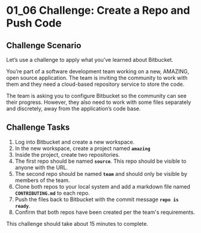 # 01_06 Challenge: Create a Repo and Push Code

## Challenge Scenario
Let’s use a challenge to apply what you’ve learned about Bitbucket.

You’re part of a software development team working on a new, AMAZING, open source application.  The team is inviting the community to work with them and they need a cloud-based repository service to store the code.

The team is asking you to configure Bitbucket so the community can see their progress.  However, they also need to work with some files separately and discretely, away from the application’s code base.

## Challenge Tasks
1. Log into Bitbucket and create a new workspace.
1. In the new workspace, create a project named **`amazing`**
1. Inside the project, create two repositories.
1. The first repo should be named **`source`**.  This repo should be visible to anyone with the URL.
1. The second repo should be named **`team`** and should only be visible by members of the team.
1. Clone both repos to your local system and add a markdown file named **`CONTRIBUTING.md`** to each repo.
1. Push the files back to Bitbucket with the commit message **`repo is ready`**.
1. Confirm that both repos have been created per the team's requirements.

This challenge should take about 15 minutes to complete.
